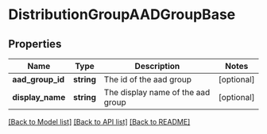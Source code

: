 # DistributionGroupAADGroupBase

## Properties
Name | Type | Description | Notes
------------ | ------------- | ------------- | -------------
**aad_group_id** | **string** | The id of the aad group | [optional] 
**display_name** | **string** | The display name of the aad group | [optional] 

[[Back to Model list]](../README.md#documentation-for-models) [[Back to API list]](../README.md#documentation-for-api-endpoints) [[Back to README]](../README.md)

